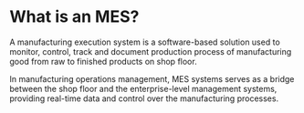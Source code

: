 # What is an MES?
A manufacturing execution system is a software-based solution used to monitor, control, track and document production process of manufacturing good from raw to finished products on shop floor.

In manufacturing operations management, MES systems serves as a bridge between the shop floor and the enterprise-level management systems, providing real-time data and control over the manufacturing processes.

